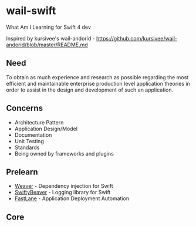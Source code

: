 # wail-swift
What Am I Learning for Swift 4 dev

Inspired by kursivee's wail-andorid - https://github.com/kursivee/wail-andorid/blob/master/README.md
## Need
To obtain as much experience and research as possible regarding the most efficient and maintainable enterprise production level application theories in order to assist in the design and development of such an application.
## Concerns
* Architecture Pattern
* Application Design/Model
* Documentation
* Unit Testing
* Standards
* Being owned by frameworks and plugins

## Prelearn
* [Weaver](https://github.com/scribd/Weaver) - Dependency injection for Swift
* [SwiftyBeaver](https://github.com/SwiftyBeaver/SwiftyBeaver) - Logging library for Swift
* [FastLane](https://fastlane.tools/) - Application Deployment Automation

## Core
